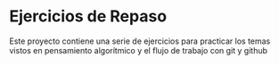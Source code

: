 # Ejercicios de Repaso

Este proyecto contiene una serie de ejercicios para practicar los temas vistos en pensamiento algorítmico y el flujo de trabajo con git y github
